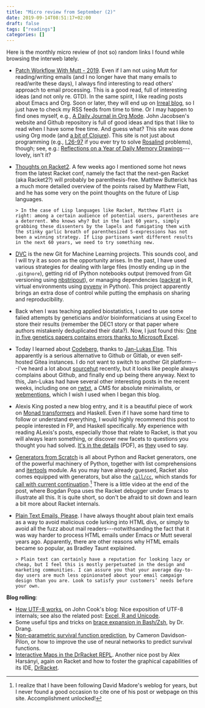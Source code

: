 ```yaml
---
title: "Micro review from September (2)"
date: 2019-09-14T08:51:17+02:00
draft: false
tags: ["readings"]
categories: []
---
```


Here is the monthly micro review of (not so) random links I found while browsing the interweb lately.

<!--more-->

- [Patch Workflow With Mutt - 2019](http://kroah.com/log/blog/2019/08/14/patch-workflow-with-mutt-2019/). Even if I am not using Mutt for reading/writing emails (and I no longer have that many emails to read/write these days), I always find interesting to read others' approach to email processing. This is a good read, full of interesting ideas (and not only re. GTD). In the same spirit, I like reading posts about Emacs and Org. Soon or later, they will end up on [Irreal blog](https://irreal.org/blog/), so I just have to check my RSS feeds from time to time. Or I may happen to find ones myself, e.g., [A Daily Journal in Org Mode](http://zerolib.com/journaling-procedure.html). John Jacobsen's website and Github repository is full of good ideas and tips that I like to read when I have some free time. And guess what? This site was done using Org mode (and [a bit of Clojure](https://github.com/eigenhombre/organa)). This site is not just about programming (e.g., [l.26-97](https://github.com/eigenhombre/rosalind/blob/master/src/rosalind/core.clj) if you ever try to solve [Rosalind](http://rosalind.info/) problems), though; see, e.g.: [Reflections on a Year of Daily Memory Drawings](http://zerolib.com/daily-composition-lessons-learned.html)---lovely, isn't it?

- [Thoughts on Racket2](https://beautifulracket.com/appendix/thoughts-on-racket2.html). A few weeks ago I mentioned some hot news from the latest Racket conf, namely the fact that the next-gen Racket (aka Racket2?) will probably be parenthesis-free. Matthew Butterick has a much more detailed overview of the points raised by Matthew Flatt, and he has some very on the point thoughts on the future of Lisp languages.

      > In the case of Lisp languages like Racket, Matthew Flatt is right: among a certain audience of potential users, parentheses are a deterrent. Who knows why? But in the last 60 years, simply grabbing these dissenters by the lapels and fumigating them with the stinky garlic breath of parenthesized S-expressions has not been a winning strategy. If Lisp partisans want different results in the next 60 years, we need to try something new.

- [DVC](https://dvc.org) is the new Git for Machine Learning projects. This sounds cool, and I will try it as soon as the opportunity arises. In the past, I have used various strategies for dealing with large files (mostly ending up in the `.gitgnore`), getting rid of IPython notebooks output (removed from Git versioning using [nbstripout](https://github.com/kynan/nbstripout)), or managing dependencies ([packrat](https://rstudio.github.io/packrat/) in R, virtual environments using [pyvenv](https://docs.python.org/3/library/venv.html) in Python). This project apparently brings an extra dose of control while putting the emphasis on sharing and reproducibility.

- Back when I was teaching applied biostatistics, I used to use some falied attempts by geneticians and/or bioinformaticians at using Excel to store their results (remember the DEC1 story or that paper where authors mistakenly deduplicated their data?). Now, I just found this: [One in five genetics papers contains errors thanks to Microsoft Excel](https://www.sciencemag.org/news/2016/08/one-five-genetics-papers-contains-errors-thanks-microsoft-excel).

- Today I learned about [Codeberg](https://codeberg.org), thanks to [Jan-Lukas Else](https://jlelse.blog/links/2019/09/codeberg/). This apparently is a serious alternative to Github or Gitlab, or even self-hosted Gitea instances. I do not want to switch to another Git platform---I've heard a lot about [sourcehut](https://sourcehut.org) recently, but it looks like people always complains about Github, and finally end up being there anyway. Next to this, Jan-Lukas had have several other interesting posts in the recent weeks, including one on [rwtxt](https://github.com/schollz/rwtxt), a CMS for absolute minimalists, or [webmentions](https://indieweb.org/Webmention), which I wish I used when I began this blog.

- Alexis King posted a new blog entry, and it is a beautiful piece of work on [Monad transformers](http://lexi-lambda.github.io/blog/2019/09/07/demystifying-monadbasecontrol/?utm_source=all&utm_medium=RSS) and Haskell. Even if I have some hard time to follow or understand everything, I would highly recommend this post to people interested in FP, and Haskell specifically. My experience with reading ALexis's posts, especially those that relate to Racket, is that you will always learn something, or discover new facets to questions you thought you had solved. [It's in the details](http://www.pragma-ade.com/general/manuals/details.pdf) (PDF), as [they](http://www.pragma-ade.com) used to say.

- [Generators from Scratch](https://defn.io/2019/09/05/racket-generators/) is all about Python and Racket generators, one of the powerful machinery of Python, together with list comprehensions and [itertools](https://docs.python.org/3/library/itertools.html) module. As you may have already guessed, Racket also comes equipped with generators, but also the [`call/cc`](https://stackoverflow.com/q/22888722), which stands for [call with current continuation](http://www.madore.org/~david/programs/unlambda/#callcc).[^1] There is a little video at the end of the post, where Bogdan Popa uses the Racket debugger under Emacs to illustrate all this. It is quite short, so don't be afraid to sit down and learn a bit more about Racket internals.

- [Plain Text Emails, Please](https://bradleytaunt.com/plain-text-emails/). I have always thought about plain text emails as a way to avoid malicious code lurking into HTML divs, or simply to avoid all the fuzz about mail readers---notwithsanding the fact that it was way harder to process HTML emails under Emacs or Mutt several years ago. Apparently, there are other reasons why HTML emails became so popular, as Bradley Taunt explained.

      > Plain text can certainly have a reputation for looking lazy or cheap, but I feel this is mostly perpetuated in the design and marketing communities. I can assure you that your average day-to-day users are much less opinionated about your email campaign design than you are. Look to satisfy your customers’ needs before your own.

**Blog rolling**:

- [How UTF-8 works](http://feedproxy.google.com/~r/TheEndeavour/~3/zpg4Q-hjzDo/), on John Cook's blog: Nice exposition of UTF-8 internals; see also the related post: [Excel, R and Unicode](http://feedproxy.google.com/~r/TheEndeavour/~3/RrngOUWdZoU/).
- Some useful tips and tricks on [brace expansion in Bash/Zsh](https://leancrew.com/all-this/2019/09/brace-yourself-im-in-an-expansive-mood/), by Dr. Drang.
- [Non-parametric survival function prediction](https://dataorigami.net/blogs/napkin-folding/non-parametric-survival-function-prediction), by Cameron Davidson-Pilon, or how to improve the use of neural networks to predict survival functions.
- [Interactive Maps in the DrRacket REPL](https://alex-hhh.github.io/2019/09/map-snip.html?utm_source=all&utm_medium=RSS). Another nice post by Alex Harsányi, again on Racket and how to foster the graphical capabilities of its IDE, [DrRacket](https://docs.racket-lang.org/drracket/).

[^1]: I realize that I have been following David Madore's weblog for years, but I never found a good occasion to cite one of his post or webpage on this site. Accomplishment unlocked!
